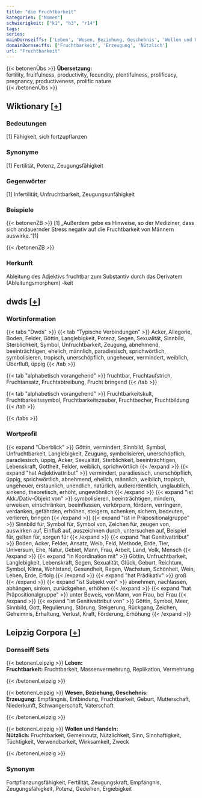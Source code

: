 ```yaml
---
title: "die Fruchtbarkeit"
kategorien: ["Nomen"]
schwierigkeit: ["k1", "h3", "r14"]
tags:
series:
mainDornseiffs: ['Leben', 'Wesen, Beziehung, Geschehnis', 'Wollen und Handeln']
domainDornseiffs: ['Fruchtbarkeit', 'Erzeugung', 'Nützlich']
url: "Fruchtbarkeit"
---
```


{{< betonenÜbs >}}
**Übersetzung:**  
fertility, fruitfulness, productivity, fecundity, plentifulness, prolificacy, pregnancy, productiveness, prolific nature  
{{< /betonenÜbs >}}

## Wiktionary [[+](https://de.wiktionary.org/wiki/Fruchtbarkeit)]

### Bedeutungen
[1] Fähigkeit, sich fortzupflanzen  

### Synonyme
[1] Fertilität, Potenz, Zeugungsfähigkeit  

### Gegenwörter
[1] Infertilität, Unfruchtbarkeit, Zeugungsunfähigkeit  

### Beispiele
{{< betonenZB >}}
[1] „Außerdem gebe es Hinweise, so der Mediziner, dass sich andauernder Stress negativ auf die Fruchtbarkeit von Männern auswirke.“[1]  

{{< /betonenZB >}}
### Herkunft
Ableitung des Adjektivs fruchtbar zum Substantiv durch das Derivatem (Ableitungsmorphem) -keit  



## dwds [[+](https://www.dwds.de/wb/Fruchtbarkeit)]

### Wortinformation
{{< tabs "Dwds" >}}
{{< tab "Typische Verbindungen" >}}
Acker, Allegorie, Boden, Felder, Göttin, Langlebigkeit, Potenz, Segen, Sexualität, Sinnbild, Sterblichkeit, Symbol, Unfruchtbarkeit, Zeugung, abnehmend, beeinträchtigen, ehelich, männlich, paradiesisch, sprichwörtlich, symbolisieren, tropisch, unerschöpflich, ungeheuer, vermindert, weiblich, Überfluß, üppig
{{< /tab >}}

{{< tab "alphabetisch vorangehend" >}}
fruchtbar, Fruchtaufstrich, Fruchtansatz, Fruchtabtreibung, Frucht bringend
{{< /tab >}}

{{< tab "alphabetisch vorangehend" >}}
Fruchtbarkeitskult, Fruchtbarkeitssymbol, Fruchtbarkeitszauber, Fruchtbecher, Fruchtbildung
{{< /tab >}}

{{< /tabs >}}

### Wortprofil
{{< expand "Überblick" >}} Göttin, vermindert, Sinnbild, Symbol, Unfruchtbarkeit, Langlebigkeit, Zeugung, symbolisieren, unerschöpflich, paradiesisch, üppig, Acker, Sexualität, Sterblichkeit, beeinträchtigen, Lebenskraft, Gottheit, Felder, weiblich, sprichwörtlich {{< /expand >}}
{{< expand "hat Adjektivattribut" >}} vermindert, paradiesisch, unerschöpflich, üppig, sprichwörtlich, abnehmend, ehelich, männlich, weiblich, tropisch, ungeheuer, erstaunlich, unendlich, natürlich, außerordentlich, unglaublich, sinkend, theoretisch, erhöht, ungewöhnlich {{< /expand >}}
{{< expand "ist Akk./Dativ-Objekt von" >}} symbolisieren, beeinträchtigen, mindern, erweisen, einschränken, beeinflussen, verkörpern, fördern, verringern, verdanken, gefährden, erhöhen, steigern, schenken, sichern, bedeuten, verlieren, bringen {{< /expand >}}
{{< expand "ist in Präpositionalgruppe" >}} Sinnbild für, Symbol für, Symbol von, Zeichen für, zeugen von, auswirken auf, Einfluß auf, auszeichnen durch, untersuchen auf, Beispiel für, gelten für, sorgen für {{< /expand >}}
{{< expand "hat Genitivattribut" >}} Boden, Acker, Felder, Ansatz, Weib, Feld, Methode, Erde, Tier, Universum, Ehe, Natur, Gebiet, Mann, Frau, Arbeit, Land, Volk, Mensch {{< /expand >}}
{{< expand "in Koordination mit" >}} Göttin, Unfruchtbarkeit, Langlebigkeit, Lebenskraft, Segen, Sexualität, Glück, Geburt, Reichtum, Symbol, Klima, Wohlstand, Gesundheit, Regen, Wachstum, Schönheit, Wein, Leben, Erde, Erfolg {{< /expand >}}
{{< expand "hat Prädikativ" >}} groß {{< /expand >}}
{{< expand "ist Subjekt von" >}} abnehmen, nachlassen, abhängen, sinken, zurückgehen, erhöhen {{< /expand >}}
{{< expand "hat Präpositionalgruppe" >}} unter Beweis, von Mann, von Frau, bei Frau {{< /expand >}}
{{< expand "ist Genitivattribut von" >}} Göttin, Symbol, Meer, Sinnbild, Gott, Regulierung, Störung, Steigerung, Rückgang, Zeichen, Geheimnis, Erhaltung, Verlust, Kraft, Förderung, Erhöhung {{< /expand >}}

## Leipzig Corpora [[+](https://corpora.uni-leipzig.de/en/res?word=Fruchtbarkeit&corpusId=deu_newscrawl-public_2018)]

### Dornseiff Sets
{{< betonenLeipzig >}}
**Leben:**  
**Fruchtbarkeit:** Fruchtbarkeit, Massenvermehrung, Replikation, Vermehrung  

{{< /betonenLeipzig >}}


{{< betonenLeipzig >}}
**Wesen, Beziehung, Geschehnis:**  
**Erzeugung:** Empfängnis, Entbindung, Fruchtbarkeit, Geburt, Mutterschaft, Niederkunft, Schwangerschaft, Vaterschaft  

{{< /betonenLeipzig >}}


{{< betonenLeipzig >}}
**Wollen und Handeln:**  
**Nützlich:** Fruchtbarkeit, Gemeinnutz, Nützlichkeit, Sinn, Sinnhaftigkeit, Tüchtigkeit, Verwendbarkeit, Wirksamkeit, Zweck  

{{< /betonenLeipzig >}}

### Synonym
Fortpflanzungsfähigkeit, Fertilität, Zeugungskraft, Empfängnis, Zeugungsfähigkeit, Potenz, Gedeihen, Ergiebigkeit

